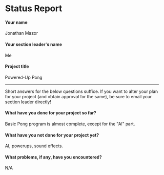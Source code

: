 # Status Report

#### Your name

Jonathan Mazor

#### Your section leader's name

Me

#### Project title

Powered-Up Pong

***

Short answers for the below questions suffice. If you want to alter your plan for your project (and obtain approval for the same), be sure to email your section leader directly!

#### What have you done for your project so far?

Basic Pong program is almost complete, except for the "AI" part.

#### What have you not done for your project yet?

AI, powerups, sound effects.

#### What problems, if any, have you encountered?

N/A
